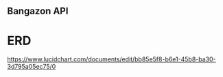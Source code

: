 ## Bangazon API

# ERD
https://www.lucidchart.com/documents/edit/bb85e5f8-b6e1-45b8-ba30-3d795a05ec75/0
